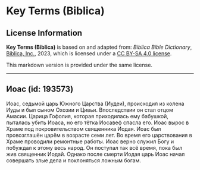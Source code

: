 # Key Terms (Biblica)

## License Information

**Key Terms (Biblica)** is based on and adapted from: _Biblica Bible Dictionary_, [Biblica, Inc.](https://www.biblica.com/), 2023, which is licensed under a [CC BY-SA 4.0 license](https://creativecommons.org/licenses/by-sa/4.0/legalcode.en).

This markdown version is provided under the same license.



--------------------------------

## Иоас (id: 193573)

Иоас, седьмой царь Южного Царства (Иудеи), происходил из колена Иуды и был сыном Охозии и Цивьи. Впоследствии он стал отцом Амасии. Царица Гофолия, которая приходилась ему бабушкой, пыталась убить Иоаса, но его тётка Иосавеф спасла его. Иоас вырос в Храме под покровительством священника Иодая. Иоас был провозглашён царём в возрасте семи лет. Во время его царствования в Храме проводили ремонтные работы. Иоас верно служил Богу и побуждал к этому весь народ. Он поступал так всё время, пока был жив священник Иодай. Однако после смерти Иодая царь Иоас начал совершать злые дела и поклоняться ложным богам.



